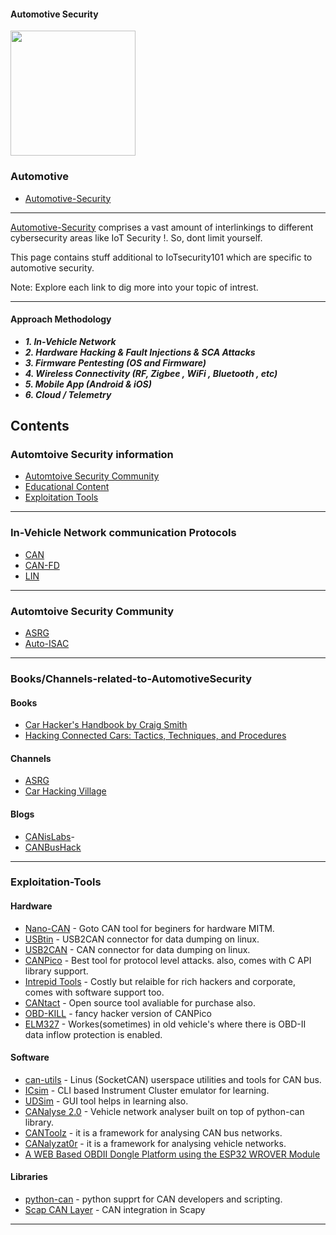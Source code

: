 #### Automotive Security

<img src="https://raw.githubusercontent.com/V33RU/IoTSecurity101/master/Automotive/car.png" width="200" height="200" />


### Automotive
  - [Automotive-Security](https://github.com/V33RU/IoTSecurity101/blob/master/Automotive-Security.md)

  **************************************

[Automotive-Security](https://github.com/V33RU/IoTSecurity101/blob/master/Automotive/Automotive-security.md) comprises a vast amount of interlinkings to different cybersecurity areas like IoT Security !. So, dont limit yourself.

This page contains stuff additional to IoTsecurity101 which are specific to automotive security.

Note: Explore each link to dig more into your topic of intrest.

********************************************************************************************************************************
#### Approach Methodology

 - ***1. In-Vehicle Network***
 - ***2. Hardware Hacking & Fault Injections & SCA Attacks***
 - ***3. Firmware Pentesting (OS and Firmware)***
 - ***4. Wireless Connectivity (RF, Zigbee , WiFi , Bluetooth , etc)***
 - ***5. Mobile App (Android & iOS)***
 - ***6. Cloud / Telemetry***
 
 
## Contents 
### Automtoive Security information
   - [Automtoive Security Community](#Chat-groups-for-Automotive-Security)
   - [Educational Content](#Books/Channels-related-to-AutomotiveSecurity)
   - [Exploitation Tools](#Exploitation-Tools)

********************************************************************************
### In-Vehicle Network communication Protocols
- [CAN](https://en.wikipedia.org/wiki/CAN_bus)
- [CAN-FD](https://en.wikipedia.org/wiki/CAN_FD)
- [LIN](https://en.wikipedia.org/wiki/Local_Interconnect_Network)

********************************************************************************************************************************
### Automtoive Security Community
- [ASRG](asrg,io)
- [Auto-ISAC](https://automotiveisac.com/)

********************************************************************************************************************************
### Books/Channels-related-to-AutomotiveSecurity
#### Books
- [Car Hacker's Handbook by Craig Smith](https://nostarch.com/carhacking)
- [Hacking Connected Cars: Tactics, Techniques, and Procedures](https://onlinelibrary.wiley.com/doi/book/10.1002/9781119491774)

#### Channels
- [ASRG](https://www.youtube.com/@automotivesecurityresearch1613)
- [Car Hacking Village](https://www.youtube.com/@carhackingvillage)

#### Blogs
- [CANisLabs](https://kentindell.github.io/)-
- [CANBusHack](https://canbushack.com/blog/)


*************************************************************************************
### Exploitation-Tools
#### Hardware
- [Nano-CAN](https://github.com/mintynet/nano-can) - Goto CAN tool for beginers for hardware MITM.
- [USBtin](http://www.fischl.de/usbtin/) - USB2CAN connector for data dumping on linux.
- [USB2CAN](http://www.8devices.com/products/usb2can/) - CAN connector for data dumping on linux.
- [CANPico](https://canislabs.com/canpico/) - Best tool for protocol level attacks. also, comes with C API library support.
- [Intrepid Tools](http://store.intrepidcs.com/) - Costly but relaible for rich hackers and corporate, comes with software support too.
- [CANtact](http://linklayer.github.io/cantact/) - Open source tool avaliable for purchase also.
- [OBD-KILL](https://store.intrepidcs.com/product/chv-badge-30) - fancy hacker version of CANPico
- [ELM327](https://www.elmelectronics.com/obdic.html) - Workes(sometimes) in old vehicle's where there is OBD-II data inflow protection is enabled.

#### Software
- [can-utils](https://github.com/linux-can/can-utils) - Linus (SocketCAN) userspace utilities and tools for CAN bus.
- [ICsim](https://github.com/zombieCraig/ICSim/) - CLI based Instrument Cluster emulator for learning.
- [UDSim](https://github.com/zombieCraig/UDSim/) - GUI tool helps in learning also.
- [CANalyse 2.0](https://github.com/canalyse/CANalyse-2.0) - Vehicle network analyser built on top of python-can library.
- [CANToolz](https://github.com/eik00d/CANToolz) - it is a framework for analysing CAN bus networks.
- [CANalyzat0r](https://github.com/schutzwerk/CANalyzat0r) - it is a framework for analysing vehicle networks.
- [A WEB Based OBDII Dongle Platform using the ESP32 WROVER Module](https://github.com/EQMOD/EQM_OBDWEB)

#### Libraries
- [python-can](https://pypi.org/project/python-can/) - python supprt for CAN developers and scripting.
- [Scap CAN Layer](https://dissec.to/kb/chapters/can/can-scapy.html) - CAN integration in Scapy

**************************************************************************

 

  

